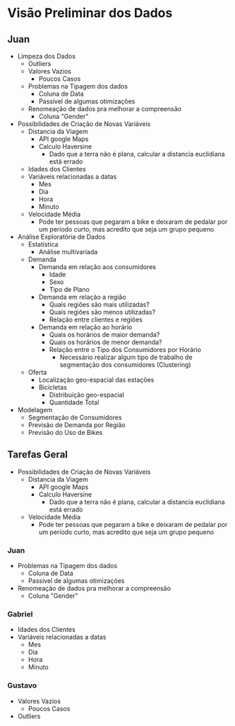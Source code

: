# Visão Preliminar dos Dados

## Juan

- Limpeza dos Dados
  - Outliers
  - Valores Vazios
    - Poucos Casos
  - Problemas na Tipagem dos dados
    - Coluna de Data
    - Passível de algumas otimizações
  - Renomeação de dados pra melhorar a compreensão
    - Coluna "Gender"
- Possibilidades de Criação de Novas Variáveis
  - Distancia da Viagem
    - API google Maps
    - Calculo Haversine
      - Dado que a terra não é plana, calcular a distancia euclidiana está errado
  - Idades dos Clientes
  - Variáveis relacionadas a datas
    - Mes
    - Dia
    - Hora
    - Minuto
  - Velocidade Média
    - Pode ter pessoas que pegaram a bike e deixaram de pedalar por um período curto, mas acredito que seja um grupo pequeno
- Análise Exploratória de Dados
  - Estatística
    - Análise multivariada
  - Demanda
    - Demanda em relação aos consumidores
      - Idade
      - Sexo
      - Tipo de Plano
    - Demanda em relação a região
      - Quais regiões são mais utilizadas?
      - Quais regiões são menos utilizadas?
      - Relação entre clientes e regiões
    - Demanda em relação ao horário
      - Quais os horários de maior demanda?
      - Quais os horários de menor demanda?
      - Relação entre o Tipo dos Consumidores por Horário
        - Necessário realizar algum tipo de trabalho de segmentação dos consumidores (Clustering)
  - Oferta
    - Localização geo-espacial das estações
    - Bicicletas
      - Distribuição geo-espacial
      - Quantidade Total
- Modelagem
  - Segmentação de Consumidores
  - Previsão de Demanda por Região
  - Previsão do Uso de Bikes


## Tarefas Geral

- Possibilidades de Criação de Novas Variáveis
  - Distancia da Viagem
    - API google Maps
    - Calculo Haversine
      - Dado que a terra não é plana, calcular a distancia euclidiana está errado
  - Velocidade Média
    - Pode ter pessoas que pegaram a bike e deixaram de pedalar por um período curto, mas acredito que seja um grupo pequeno

### Juan

- Problemas na Tipagem dos dados
  - Coluna de Data
  - Passível de algumas otimizações
- Renomeação de dados pra melhorar a compreensão
  - Coluna "Gender"

### Gabriel

- Idades dos Clientes
- Variáveis relacionadas a datas
  - Mes
  - Dia
  - Hora
  - Minuto

### Gustavo
- Valores Vazios 
    - Poucos Casos
- Outliers